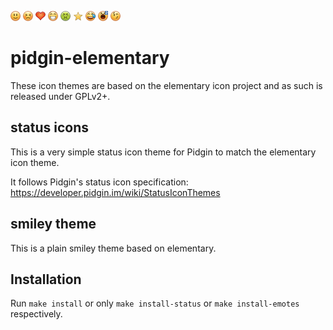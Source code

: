 ![alt text](emotes/elementary/face-happy.png)
![alt text](emotes/elementary/face-angry.png)
![alt text](emotes/elementary/face-heart.png)
![alt text](emotes/elementary/face-laugh.png)
![alt text](emotes/elementary/face-sick.png)
![alt text](emotes/elementary/face-star.png)
![alt text](emotes/elementary/face-smile-crying.png)
![alt text](emotes/elementary/face-tired.png)
![alt text](emotes/elementary/face-wink.png)
# pidgin-elementary

These icon themes are based on the elementary icon project and as such is released under GPLv2+.

## status icons ##
This is a very simple status icon theme for Pidgin to match the elementary icon theme.

It follows Pidgin's status icon specification: https://developer.pidgin.im/wiki/StatusIconThemes

## smiley theme ##
This is a plain smiley theme based on elementary.

## Installation ##

Run `make install` or only `make install-status` or `make install-emotes` respectively.